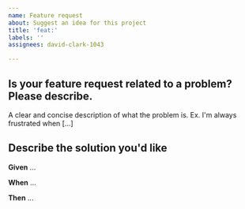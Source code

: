 ```yaml
---
name: Feature request
about: Suggest an idea for this project
title: 'feat:'
labels: ''
assignees: david-clark-1043

---
```


## **Is your feature request related to a problem? Please describe.**
A clear and concise description of what the problem is. Ex. I'm always frustrated when [...]


## **Describe the solution you'd like**

**Given** ...

**When** ...

**Then** ...
